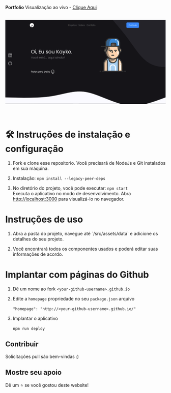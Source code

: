**Portfolio**
Visualização ao vivo - [Clique Aqui](https://kaykemigon.github.io/)

<br/>
<div align="center">
  <img alt="Demo" src="public/mockup.png" />
</div>
<br/>
<br/>

# 🛠 Instruções de instalação e configuração

1. Fork e clone esse repositorio. Você precisará de NodeJs e Git instalados em sua máquina.

2. Instalação: `npm install --legacy-peer-deps`

3. No diretório do projeto, você pode executar: `npm start`\
Executa o aplicativo no modo de desenvolvimento.
Abra [http://localhost:3000](http://localhost:3000) para visualizá-lo no navegador.

# Instruções de uso

1. Abra a pasta do projeto, navegue até ´/src/assets/data` e adicione os detalhes do seu projeto.

2. Você encontrará todos os componentes usados ​​e poderá editar suas informações de acordo.

# Implantar com páginas do Github

1. Dê um nome ao fork `<your-github-username>.github.io`
2. Edite a `homepage` propriedade no seu `package.json` arquivo

      `"homepage": "http://<your-github-username>.github.io/"`


3. Implantar o aplicativo

   `npm run deploy`

## Contribuir

Solicitações pull são bem-vindas :)

## Mostre seu apoio

Dê um ⭐ se você gostou deste website!
